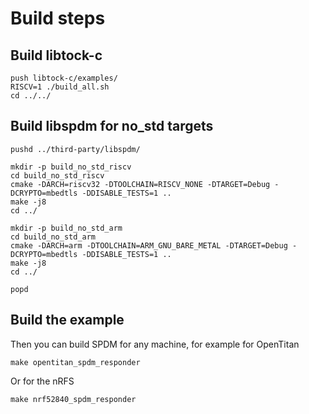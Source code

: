 # Build steps

## Build libtock-c

```shell
push libtock-c/examples/
RISCV=1 ./build_all.sh
cd ../../
```

## Build libspdm for no_std targets

```shell
pushd ../third-party/libspdm/

mkdir -p build_no_std_riscv
cd build_no_std_riscv
cmake -DARCH=riscv32 -DTOOLCHAIN=RISCV_NONE -DTARGET=Debug -DCRYPTO=mbedtls -DDISABLE_TESTS=1 ..
make -j8
cd ../

mkdir -p build_no_std_arm
cd build_no_std_arm
cmake -DARCH=arm -DTOOLCHAIN=ARM_GNU_BARE_METAL -DTARGET=Debug -DCRYPTO=mbedtls -DDISABLE_TESTS=1 ..
make -j8
cd ../

popd
```

## Build the example

Then you can build SPDM for any machine, for example for OpenTitan

```shell
make opentitan_spdm_responder
```

Or for the nRFS

```shell
make nrf52840_spdm_responder
```
